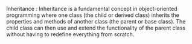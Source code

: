 
Inheritance : 
Inheritance is a fundamental concept in object-oriented programming where one class 
(the child or derived class) inherits the properties and methods of another class 
(the parent or base class). 
The child class can then use and extend the functionality of the parent class without 
having to redefine everything from scratch.


